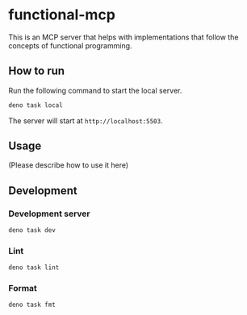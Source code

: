 # functional-mcp

This is an MCP server that helps with implementations that follow the concepts of functional programming.

## How to run

Run the following command to start the local server.

```bash
deno task local
```

The server will start at `http://localhost:5503`.

## Usage

(Please describe how to use it here)

## Development

### Development server

```bash
deno task dev
```

### Lint

```bash
deno task lint
```

### Format

```bash
deno task fmt
```

